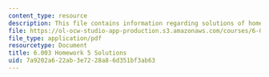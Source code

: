 ```yaml
---
content_type: resource
description: This file contains information regarding solutions of homework 5.
file: https://ol-ocw-studio-app-production.s3.amazonaws.com/courses/6-003-signals-and-systems-fall-2011/7a9202a622ab3e7228a86d351bf3ab63_MIT6_003F11_sol05.pdf
file_type: application/pdf
resourcetype: Document
title: 6.003 Homework 5 Solutions
uid: 7a9202a6-22ab-3e72-28a8-6d351bf3ab63
---
```

